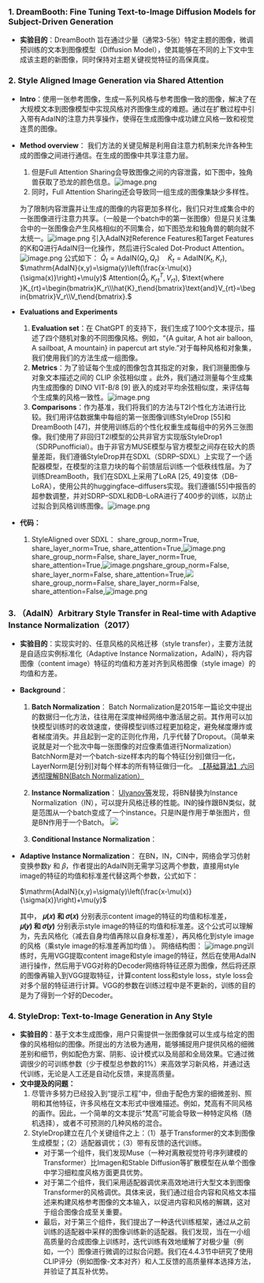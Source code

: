### 1. DreamBooth: Fine Tuning Text-to-Image Diffusion Models for Subject-Driven Generation
- **实验目的**：DreamBooth 旨在通过少量（通常3-5张）特定主题的图像，微调预训练的文本到图像模型（Diffusion Model），使其能够在不同的上下文中生成该主题的新图像，同时保持对主题关键视觉特征的高保真度。


### 2. Style Aligned Image Generation via Shared Attention
- **Intro**：使用一张参考图像，生成一系列风格与参考图像一致的图像，解决了在大规模文本到图像模型中实现风格对齐图像生成的难题。通过在扩散过程中引入带有AdaIN的注意力共享操作，使得在生成图像中成功建立风格一致和视觉连贯的图像。

- **Method overview**：
  我们方法的关键见解是利用自注意力机制来允许各种生成的图像之间进行通信。在生成的图像中共享注意力层。
  1. 但是Full Attention Sharing会导致图像之间的内容泄露，如下图中，独角兽获取了恐龙的颜色信息。![image.png](https://raw.githubusercontent.com/Young-Allen/pic/main/20240721143035.png)
  2. 同时，Full Attention Sharing还会导致同一组生成的图像集缺少多样性。

  为了限制内容泄露并让生成的图像的内容更加多样化，我们只对生成集合中的一张图像进行注意力共享。（一般是一个batch中的第一张图像）但是只关注集合中的一张图像会产生风格相似的不同集合，如下图恐龙和独角兽的朝向就不太统一。![image.png](https://raw.githubusercontent.com/Young-Allen/pic/main/20240721150426.png)
  引入AdaIN对Reference Features和Target Features的K和Q进行AdaIN归一化操作，然后进行Scaled Dot-Product Attention。![image.png](https://raw.githubusercontent.com/Young-Allen/pic/main/20240721144104.png)
  公式如下：
  $\hat{Q}_t=\mathrm{AdaIN}(Q_t,Q_r)\quad\hat{K}_t=\mathrm{AdaIN}(K_t,K_r),$
  $\mathrm{AdaIN}(x,y)=\sigma(y)\left(\frac{x-\mu(x)}{\sigma(x)}\right)+\mu(y)$
  $\mathrm{Attention}(\hat{Q}_{t},K_{rt}^{T},V_{rt}),$
  $\text{where }K_{rt}=\begin{bmatrix}K_r\\\hat{K}_t\end{bmatrix}\text{and}V_{rt}=\begin{bmatrix}V_r\\V_t\end{bmatrix}.$
- **Evaluations and Experiments**
  1. **Evaluation set**：在 ChatGPT 的支持下，我们生成了100个文本提示，描述了四个随机对象的不同图像风格。例如，“{A guitar, A hot air balloon, A sailboat, A mountain} in papercut art style.”对于每种风格和对象集，我们使用我们的方法生成一组图像。
  2. **Metrics**：为了验证每个生成的图像包含其指定的对象，我们测量图像与对象文本描述之间的 CLIP 余弦相似度 。此外，我们通过测量每个生成集内生成图像的 DINO VIT-B/8 [9] 嵌入的成对平均余弦相似度，来评估每个生成集的风格一致性。![image.png](https://raw.githubusercontent.com/Young-Allen/pic/main/20240721152112.png)
  3. **Comparisons**：作为基准，我们将我们的方法与T2I个性化方法进行比较。我们用评估数据集中每组的第一张图像训练StyleDrop [55]和DreamBooth [47]，并使用训练后的个性化权重生成每组中的另外三张图像。我们使用了非回归T2I模型的公共非官方实现版StyleDrop1（SDRPunofficial）。由于非官方MUSE模型与官方模型之间存在较大的质量差距，我们遵循StyleDrop并在SDXL（SDRP–SDXL）上实现了一个适配器模型，在模型的注意力块的每个前馈层后训练一个低秩线性层。为了训练DreamBooth，我们在SDXL上采用了LoRA [25, 49]变体（DB–LoRA），使用公共的huggingface–diffusers实现。我们遵循[55]中报告的超参数调整，并对SDRP–SDXL和DB–LoRA进行了400步的训练，以防止过拟合到风格训练图像。![image.png](https://raw.githubusercontent.com/Young-Allen/pic/main/20240721161517.png)
  

- **代码：**
  1. StyleAligned over SDXL：
     share_group_norm=True,   share_layer_norm=True,  share_attention=True,![image.png](https://raw.githubusercontent.com/Young-Allen/pic/main/20240721184539.png)share_group_norm=False,   share_layer_norm=True,  share_attention=True,![image.png](https://raw.githubusercontent.com/Young-Allen/pic/main/20240721184832.png)share_group_norm=False,   share_layer_norm=False,  share_attention=True,![](https://raw.githubusercontent.com/Young-Allen/pic/main/20240721185252.png)
     share_group_norm=False,   share_layer_norm=False,  share_attention=False,![image.png](https://raw.githubusercontent.com/Young-Allen/pic/main/20240721185740.png)
      

  



### 3. （AdaIN）Arbitrary Style Transfer in Real-time with Adaptive Instance Normalization（2017）
- **实验目的**：实现实时的、任意风格的风格迁移（style transfer），主要方法就是自适应实例标准化（Adaptive Instance Normalization，AdaIN），将内容图像（content image）特征的均值和方差对齐到风格图像（style image）的均值和方差。
- **Background**：
  1. **Batch Normalization**：
     Batch Normalization是2015年一篇论文中提出的数据归一化方法，往往用在深度神经网络中激活层之前。其作用可以加快模型训练时的收敛速度，使得模型训练过程更加稳定，避免梯度爆炸或者梯度消失。并且起到一定的正则化作用，几乎代替了Dropout。（简单来说就是对一个批次中每一张图像的对应像素值进行Normalization）
     BatchNorm是对一个batch-size样本内的每个特征[分别]做归一化，LayerNorm是[分别]对每个样本的所有特征做归一化。
     [【基础算法】六问透彻理解BN(Batch Normalization）](https://zhuanlan.zhihu.com/p/93643523)
  2. **Instance Normalization**：
     [Ulyanov等](https://arxiv.org/abs/1701.02096)发现，将BN替换为Instance Normalization（IN），可以提升风格迁移的性能。IN的操作跟BN类似，就是范围从一个batch变成了一个instance。只是IN是作用于单张图片，但是BN作用于一个Batch。
    ![](https://raw.githubusercontent.com/Young-Allen/pic/main/20240721133613.png)

  3. **Conditional Instance Normalization**：
- **Adaptive Instance Normalization**：
  在BN，IN，CIN中，网络会学习仿射变换参数𝛾 和 𝛽，作者提出的AdaIN则无需学习这两个参数，直接用style image的特征的均值和标准差代替这两个参数，公式如下：
  
  $\mathrm{AdaIN}(x,y)=\sigma(y)\left(\frac{x-\mu(x)}{\sigma(x)}\right)+\mu(y)$
  
  其中， **𝜇(𝑥) 和 𝜎(𝑥)** 分别表示content image的特征的均值和标准差，**𝜇(𝑦) 和 𝜎(𝑦)** 分别表示style image的特征的均值和标准差。这个公式可以理解为，先去风格化（减去自身均值再除以自身标准差），再风格化到style image的风格（乘style image的标准差再加均值 ）。
  网络结构图：
  ![image.png](https://raw.githubusercontent.com/Young-Allen/pic/main/20240721130256.png)训练时，先用VGG提取content image和style image的特征，然后在使用AdaIN进行操作，然后用于VGG对称的Decoder网络将特征还原为图像，然后将还原的图像再输入到VGG提取特征，计算content loss和style loss，style loss会对多个层的特征进行计算。VGG的参数在训练过程中是不更新的，训练的目的是为了得到一个好的Decoder。


### 4. StyleDrop: Text-to-Image Generation in Any Style
- **实验目的**：基于文本生成图像，用户只需提供一张图像就可以生成与给定的图像的风格相似的图像。所提出的方法极为通用，能够捕捉用户提供风格的细微差别和细节，例如配色方案、阴影、设计模式以及局部和全局效果。它通过微调很少的可训练参数（少于模型总参数的1%）来高效学习新风格，并通过迭代训练，无论是人工还是自动化反馈，来提高质量。
- **文中提及的问题：**
  1. 尽管许多努力已经投入到“提示工程”中，但由于配色方案的细微差别、照明和其他特征，许多风格在文本形式中很难描述。例如，梵高有不同风格的画作。因此，一个简单的文本提示“梵高”可能会导致一种特定风格（随机选择），或者不可预测的几种风格的混合。
  2. StyleDrop建立在几个关键组件之上：（1）基于Transformer的文本到图像生成模型；（2）适配器调优；（3）带有反馈的迭代训练。
     - 对于第一个组件，我们发现Muse（一种对离散视觉符号序列建模的Transformer）比Imagen和Stable Diffusion等扩散模型在从单个图像中学习细粒度风格方面更具优势。
     - 对于第二个组件，我们采用适配器调优来高效地进行大型文本到图像Transformer的风格调优。具体来说，我们通过组合内容和风格文本描述来构建风格参考图像的文本输入，以促进内容和风格的解耦，这对于组合图像合成至关重要。
     - 最后，对于第三个组件，我们提出了一种迭代训练框架，通过从之前训练的适配器中采样的图像训练新的适配器。我们发现，当在一小组高质量的合成图像上训练时，迭代训练有效地缓解了对极少量（例如，一个）图像进行微调的过拟合问题。我们在4.4.3节中研究了使用CLIP评分（例如图像-文本对齐）和人工反馈的高质量样本选择方法，并验证了其互补优势。